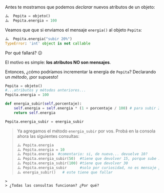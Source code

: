 Antes te mostramos que podemos *declarar* nuevos atributos de un objeto:

```python
ム  Pepita = objeto()
ム  Pepita.energia = 100
```

Veamos que que si enviamos el mensaje `energia()` al objeto `Pepita`:

```python
ム  Pepita.energia("subir 20%")
TypeError: 'int' object is not callable
```
Por qué fallará? :confused:

El motivo es simple: **los atributos NO son mensajes**.

Entonces, ¿cómo podríamos incrementar la energía de `Pepita`? Declarando un *método*, ¡por supuesto!

```python
Pepita = objeto()
#...atributos y métodos anteriores...
Pepita.energia = 100

def energia_subir(self,porcentaje):
    self.energia = self.energia * (1 + porcentaje / 100) # para subir 25%, multiplicamos por 1.25
    return self.energia 

Pepita.energia_subir = energia_subir
```

> Ya agregamos el método `energia_subir` por vos. Probá en la consola ahora las siguientes consultas:
>
> ```python
> ム Pepita.energia
> ム Pepita.energia = 10
> ム Pepita.energia  #comentario: si, de nuevo... devuelve 10?
> ム Pepita.energia_subir(50)  #tiene que devolver 15, porque sube 50% 
> ム Pepita.energia_subir(100) #tiene que devolver 30
> ム Pepita.energia_subir      #solo por curiosidad, no es mensaje porque le falta el ()
> ム energia_subir()   # este tiene que fallar
```
>
> ¿Todas las consultas funcionan? ¿Por qué?
